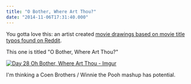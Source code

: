 ```yaml
---
title: "O Bother, Where Art Thou?"
date: "2014-11-06T17:31:40.000"
---
```


You gotta love this: an artist created [movie drawings based on movie title typos found on Reddit](https://imgur.com/a/f2wSg).

This one is titled "O Bother, Where Art Thou?"

[![Day 28 Oh Bother, Where Art Thou - Imgur](http://chrishubbs.com/wordpress/wp-content/uploads/2014/11/Day-28-Oh-Bother-Where-Art-Thou-Imgur.jpg)](https://imgur.com/a/f2wSg)

I'm thinking a Coen Brothers / Winnie the Pooh mashup has potential.
